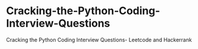 # Cracking-the-Python-Coding-Interview-Questions
Cracking the Python Coding Interview Questions- Leetcode and Hackerrank 
